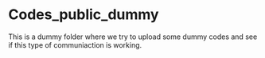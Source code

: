 # Codes_public_dummy
This is a dummy folder where we try to upload some dummy codes and see if this type of communiaction is working.
